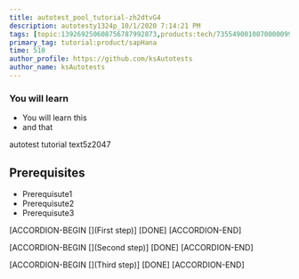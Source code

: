 ```yaml
---
title: autotest_pool_tutorial-zh2dtvG4
description: autotesty1324p_10/1/2020 7:14:21 PM
tags: [topic:139269250608756787992873,products:tech/73554900100700000996,tutorial:experience/advanced]
primary_tag: tutorial:product/sapHana
time: 510
author_profile: https://github.com/ksAutotests
author_name: ksAutotests
---
```

### You will learn
- You will learn this
- and that

autotest tutorial text5z2047

## Prerequisites
- Prerequisute1
- Prerequisute2
- Prerequisute3

[ACCORDION-BEGIN [](First step)]
[DONE]
[ACCORDION-END]

[ACCORDION-BEGIN [](Second step)]
[DONE]
[ACCORDION-END]

[ACCORDION-BEGIN [](Third step)]
[DONE]
[ACCORDION-END]

